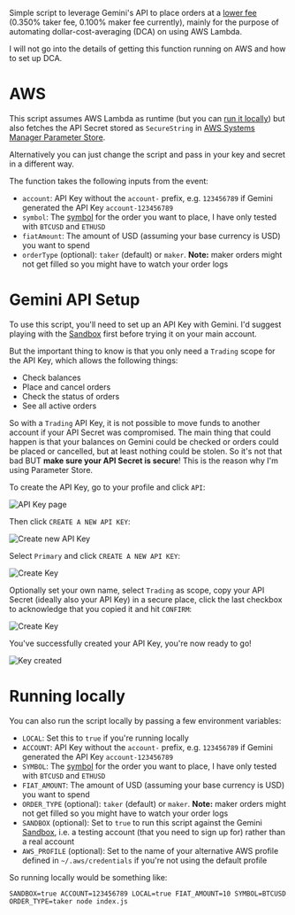 Simple script to leverage Gemini's API to place orders at a [lower fee](https://www.gemini.com/fees/api-fee-schedule#section-api-fee-schedule) (0.350% taker fee, 0.100% maker fee currently), mainly for the purpose of automating dollar-cost-averaging (DCA) on using AWS Lambda.

I will not go into the details of getting this function running on AWS and how to set up DCA.

# AWS

This script assumes AWS Lambda as runtime (but you can [run it locally](#running-locally)) but also fetches the API Secret stored as `SecureString` in [AWS Systems Manager Parameter Store](https://docs.aws.amazon.com/systems-manager/latest/userguide/systems-manager-parameter-store.html).

Alternatively you can just change the script and pass in your key and secret in a different way.

The function takes the following inputs from the event:
* `account`: API Key without the `account-` prefix, e.g. `123456789` if Gemini generated the API Key `account-123456789`
* `symbol`: The [symbol](https://docs.gemini.com/rest-api/?python#symbols-and-minimums) for the order you want to place, I have only tested with `BTCUSD` and `ETHUSD`
* `fiatAmount`: The amount of USD (assuming your base currency is USD) you want to spend
* `orderType` (optional): `taker` (default) or `maker`. **Note:** maker orders might not get filled so you might have to watch your order logs

# Gemini API Setup

To use this script, you'll need to set up an API Key with Gemini. I'd suggest playing with the [Sandbox](https://exchange.sandbox.gemini.com/) first before trying it on your main account.

But the important thing to know is that you only need a `Trading` scope for the API Key, which allows the following things:
* Check balances
* Place and cancel orders
* Check the status of orders
* See all active orders

So with a `Trading` API Key, it is not possible to move funds to another account if your API Secret was compromised. The main thing that could happen is that your balances on Gemini could be checked or orders could be placed or cancelled, but at least nothing could be stolen. So it's not that bad BUT **make sure your API Secret is secure**! This is the reason why I'm using Parameter Store.

To create the API Key, go to your profile and click `API`:

![API Key page](images/api-key-step1.png)

Then click `CREATE A NEW API KEY`:

![Create new API Key](images/api-key-step2.png)

Select `Primary` and click `CREATE A NEW API KEY`:

![Create Key](images/api-key-step3.png)

Optionally set your own name, select `Trading` as scope, copy your API Secret (ideally also your API Key) in a secure place, click the last checkbox to acknowledge that you copied it and hit `CONFIRM`:

![Create Key](images/api-key-step4.png)

You've successfully created your API Key, you're now ready to go!

![Key created](images/api-key-step4.png)

# Running locally

You can also run the script locally by passing a few environment variables:
* `LOCAL`: Set this to `true` if you're running locally
* `ACCOUNT`: API Key without the `account-` prefix, e.g. `123456789` if Gemini generated the API Key `account-123456789`
* `SYMBOL`: The [symbol](https://docs.gemini.com/rest-api/?python#symbols-and-minimums) for the order you want to place, I have only tested with `BTCUSD` and `ETHUSD`
* `FIAT_AMOUNT`: The amount of USD (assuming your base currency is USD) you want to spend
* `ORDER_TYPE` (optional): `taker` (default) or `maker`. **Note:** maker orders might not get filled so you might have to watch your order logs
* `SANDBOX` (optional): Set to `true` to run this script against the Gemini [Sandbox](https://exchange.sandbox.gemini.com/), i.e. a testing account (that you need to sign up for) rather than a real account
* `AWS_PROFILE` (optional): Set to the name of your alternative AWS profile defined in `~/.aws/credentials` if you're not using the default profile

So running locally would be something like:
```
SANDBOX=true ACCOUNT=123456789 LOCAL=true FIAT_AMOUNT=10 SYMBOL=BTCUSD ORDER_TYPE=taker node index.js
```